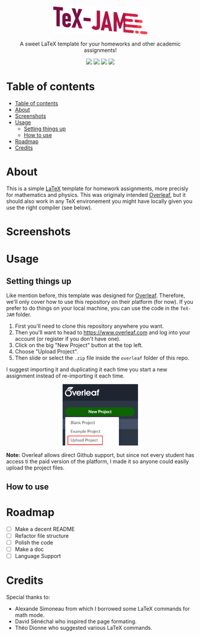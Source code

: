 <p align="center">
<img src="./logo.png" width=50% height=50% />
</p>
<p align="center">
A sweet LaTeX template for your homeworks and other academic assignments!
</p>
<p align="center">
    <img src="https://img.shields.io/badge/latex-%23008080.svg?style=for-the-badge&logo=latex&logoColor=white" />
    <img src="https://img.shields.io/badge/Overleaf-47A141?style=for-the-badge&logo=Overleaf&logoColor=white" /> 
    <img src="https://img.shields.io/github/v/release/LJerome94/Canevas-LaTeX?color=red&style=for-the-badge" />
    <img src="https://img.shields.io/github/license/Ljerome94/Canevas-LaTeX?color=orange&style=for-the-badge" />
  </p>
  
# Table of contents
- [Table of contents](#table-of-contents)
- [About](#about)
- [Screenshots](#screenshots)
- [Usage](#usage)
  - [Setting things up](#setting-things-up)
  - [How to use](#how-to-use)
- [Roadmap](#roadmap)
- [Credits](#credits)

# About

This is a simple [LaTeX](https://www.latex-project.org) template for homework assignments, more precisly for mathematics and physics. This was originaly intended [Overleaf](https://www.overleaf.com), but it should also work in any TeX environement you might have locally given you use the right compiler (see below).

# Screenshots

# Usage

## Setting things up

Like mention before, this template was designed for [Overleaf](https://www.overleaf.com). Therefore, we'll only cover how to use this repository on their platform (for now). If you prefer to do things on your local machine, you can use the code in the `TeX-JAM` folder.

1. First you'll need to clone this repository anywhere you want.
2. Then you'll want to head to https://www.overleaf.com and log into your account (or register if you don't have one).
3. Click on the big "New Project" button at the top left.
4. Choose "Upload Project".
5. Then slide or select the `.zip` file inside the `overleaf` folder of this repo.

I suggest importing it and duplicating it each time you start a new assignment instead of re-importing it each time.

<p align="center">
<img src="./images/guide_overleaf.png" width=40% height=40% />
</p>

**Note:** Overleaf allows direct Github support, but since not every student has access ti the paid version of the platform, I made it so anyone could easily upload the project files.

## How to use


# Roadmap
- [ ] Make a decent README
- [ ] Refactor file structure
- [ ] Polish the code
- [ ] Make a doc
- [ ] Language Support

# Credits
Special thanks to:
- Alexande Simoneau from which I borrowed some LaTeX commands for math mode.
- David Sénéchal who inspired the page formating.
- Théo Dionne who suggested various LaTeX commands.
